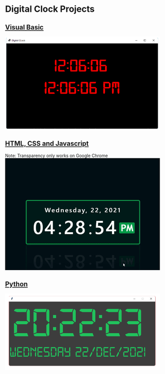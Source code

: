 # Digital Clock Projects
## [Visual Basic](https://github.com/mendenson/Digital_Clock/tree/main/Visual_Basic/Visual_Basic)
![img01](https://github.com/mendenson/Digital_Clock/blob/main/Visual_Basic/dc_vb.png)
## [HTML, CSS and Javascript](https://github.com/mendenson/Digital_Clock/tree/main/HTML_CSS_Javascript)
Note: Transparency only works on Google Chrome
![img02](https://github.com/mendenson/Digital_Clock/blob/main/HTML_CSS_Javascript/Media1_00000.gif)
## [Python](https://github.com/mendenson/Digital_Clock/tree/main/Python)
![img01](https://github.com/mendenson/Digital_Clock/blob/main/Python/Untitledq.gif)
